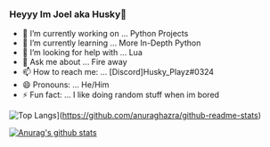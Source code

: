 ### Heyyy Im Joel aka Husky👋


- 🔭 I’m currently working on ... Python Projects
- 🌱 I’m currently learning ... More In-Depth Python
- 🤔 I’m looking for help with ... Lua
- 💬 Ask me about ... Fire away
- 📫 How to reach me: ... [Discord]Husky_Playz#0324
- 😄 Pronouns: ... He/Him
- ⚡ Fun fact: ... I like doing random stuff when im bored 

![Top Langs](https://github-readme-stats.vercel.app/api/top-langs/?username=HuskyCodez&layout=compact)](https://github.com/anuraghazra/github-readme-stats)

[![Anurag's github stats](https://github-readme-stats.vercel.app/api?username=HuskyCodez&show_icons=true&theme=dracula)](https://github.com/anuraghazra/github-readme-stats)
